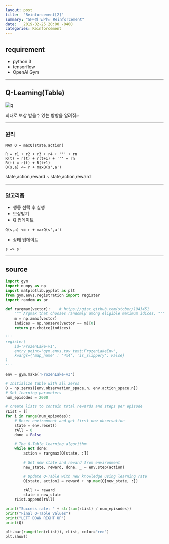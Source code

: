 ```yaml
---
layout: post
title:  "Reinforcement[2]"
summary: "모두의 딥러닝 Reinforcement"
date:   2019-02-25 20:00 -0400
categories: Reinforcement
---
```


## requirement
- python 3
- tensorflow
- OpenAI Gym

---

## Q-Learning(Table)

![q](https://github.com/jjeamin/jjeamin.github.io/raw/master/_posts/post_img/reinforcement/q.JPG)

최대로 보상 받을수 있는 방향을 알려줘~

---

### 원리

```
MAX Q = maxQ(state,action)

R = r1 + r2 + r3 + r4 + ''' + rn
R(t) = r(t) + r(t+1) + ''' + rn
R(t) = r(t) + R(t+1)
Q(s,a) <= r + maxQ(s',a')
```

state,action,reward ~ state,action,reward

---

### 알고리즘
- 행동 선택 후 실행
- 보상받기
- Q 업데이트

```
Q(s,a) <= r + maxQ(s',a')
```

- 상태 업데이트

```
s => s'
```

---

## source

```python
import gym
import numpy as np
import matplotlib.pyplot as plt
from gym.envs.registration import register
import random as pr

def rargmax(vector):    # https://gist.github.com/stober/1943451
    """ Argmax that chooses randomly among eligible maximum idices. """
    m = np.amax(vector)
    indices = np.nonzero(vector == m)[0]
    return pr.choice(indices)

'''
register(
    id='FrozenLake-v1',
    entry_point='gym.envs.toy_text:FrozenLakeEnv',
    kwargs={'map_name' : '4x4', 'is_slippery': False}
)
'''

env = gym.make('FrozenLake-v3')

# Initialize table with all zeros
Q = np.zeros([env.observation_space.n, env.action_space.n])
# Set learning parameters
num_episodes = 2000

# create lists to contain total rewards and steps per episode
rList = []
for i in range(num_episodes):
    # Reset environment and get first new observation
    state = env.reset()
    rAll = 0
    done = False

    # The Q-Table learning algorithm
    while not done:
        action = rargmax(Q[state, :])

        # Get new state and reward from environment
        new_state, reward, done, _ = env.step(action)

        # Update Q-Table with new knowledge using learning rate
        Q[state, action] = reward + np.max(Q[new_state, :])

        rAll += reward
        state = new_state
    rList.append(rAll)

print("Success rate: " + str(sum(rList) / num_episodes))
print("Final Q-Table Values")
print("LEFT DOWN RIGHT UP")
print(Q)

plt.bar(range(len(rList)), rList, color="red")
plt.show()
```
